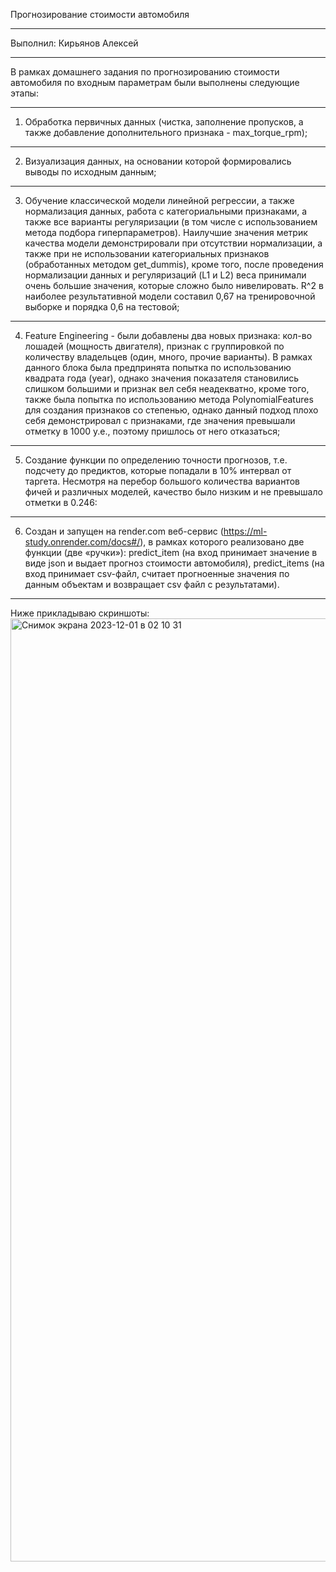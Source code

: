 Прогнозирование стоимости автомобиля
- - - - - - - - - - - - - - - - - - - - - - - - - - - - - - - - - - - - - - - - - - - - - -
Выполнил: Кирьянов Алексей
- - - - - - - - - - - - - - - - - - - - - - - - - - - - - - - - - - - - - - - - - - - - - -
В рамках домашнего задания по прогнозированию стоимости автомобиля по входным параметрам были выполнены следующие этапы:
- - - - - - - - - - - - - - - - - - - - - - - - - - - - - - - - - - - - - - - - - - - - - -
1. Обработка первичных данных (чистка, заполнение пропусков, а также добавление дополнительного признака - max_torque_rpm);
- - - - - - - - - - - - - - - - - - - - - - - - - - - - - - - - - - - - - - - - - - - - - -
2. Визуализация данных, на основании которой формировались выводы по исходным данным;
- - - - - - - - - - - - - - - - - - - - - - - - - - - - - - - - - - - - - - - - - - - - - -
3. Обучение классической модели линейной регрессии, а также нормализация данных, работа с категориальными признаками, а также все варианты регуляризации (в том числе с использованием метода подбора гиперпараметров). Наилучшие значения метрик качества модели демонстрировали при отсутствии нормализации, а также при не использовании категориальных признаков (обработанных методом get_dummis), кроме того, после проведения нормализации данных и регуляризаций (L1 и L2) веса принимали очень большие значения, которые сложно было нивелировать. R^2 в наиболее результативной модели составил 0,67 на тренировочной выборке и порядка 0,6 на тестовой;
- - - - - - - - - - - - - - - - - - - - - - - - - - - - - - - - - - - - - - - - - - - - - -
4. Feature Engineering  - были добавлены два новых признака: кол-во лошадей (мощность двигателя), признак с группировкой по количеству владельцев (один, много, прочие варианты). В рамках данного блока была предпринята попытка по использованию квадрата года (year), однако значения показателя становились слишком большими и признак вел себя неадекватно, кроме того, также была попытка по использованию метода  PolynomialFeatures для создания признаков со степенью, однако данный подход плохо себя демонстрировал с признаками, где значения превышали отметку в 1000 у.е., поэтому пришлось от него отказаться;
- - - - - - - - - - - - - - - - - - - - - - - - - - - - - - - - - - - - - - - - - - - - - -
5. Создание функции по определению точности прогнозов, т.е. подсчету до предиктов, которые попадали в 10% интервал от таргета. Несмотря на перебор большого количества вариантов фичей и различных моделей, качество было низким и не превышало отметки в 0.246:
- - - - - - - - - - - - - - - - - - - - - - - - - - - - - - - - - - - - - - - - - - - - - -
6. Создан и запущен на render.com веб-сервис (https://ml-study.onrender.com/docs#/), в рамках которого реализовано две функции (две «ручки»): predict_item (на вход принимает значение в виде json и выдает прогноз стоимости автомобиля), predict_items (на вход принимает csv-файл, считает прогноенные значения по данным объектам и возвращает csv файл с результатами).
- - - - - - - - - - - - - - - - - - - - - - - - - - - - - - - - - - - - - - - - - - - - - -
Ниже прикладываю скриншоты:
<img width="1509" alt="Снимок экрана 2023-12-01 в 02 10 31" src="https://github.com/Alakirr/ML_study/assets/112896028/9e8593fe-4359-4a99-8bc2-0e3e9e6c400e">
